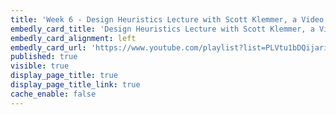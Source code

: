 ```yaml
---
title: 'Week 6 - Design Heuristics Lecture with Scott Klemmer, a Video Playlist (35 minutes in total) (1 of 3)'
embedly_card_title: 'Design Heuristics Lecture with Scott Klemmer, a Video Playlist (35 minutes in total)'
embedly_card_alignment: left
embedly_card_url: 'https://www.youtube.com/playlist?list=PLVtu1bDQijari7LfHOoSTdcpbWIkwZWIA'
published: true
visible: true
display_page_title: true
display_page_title_link: true
cache_enable: false
---
```

